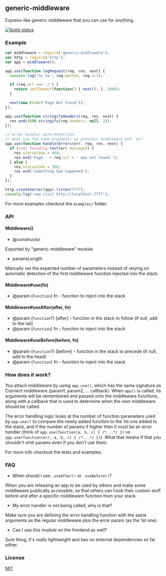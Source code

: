 ## generic-middleware

Express-like generic middleware that you can use for anything.

[![build status](https://secure.travis-ci.org/alessioalex/generic-middleware.png)](http://travis-ci.org/alessioalex/generic-middleware)

### Example

```js
var middleware = require('generic-middleware');
var http = require('http');
var app = middleware();

app.use(function logRequest(req, res, next) {
  console.log('%s %s', req.method, req.url);

  if (req.url === '/') {
    return setTimeout(function() { next(); }, 5000);
  }

  next(new Error('Page Not Found'));
});

app.use(function stringifyHeaders(req, res, next) {
  res.end(JSON.stringify(req.headers, null, 2));
});

// error handler auto-detection
// must use the same arguments as previous middleware and `err`
app.use(function handlerErrors(err, req, res, next) {
  if (/not found/ig.test(err.message)) {
    res.statusCode = 404;
    res.end('Page ' + req.url + ' was not found.');
  } else {
    res.statusCode = 500;
    res.end('something bad happened');
  }
});

http.createServer(app).listen(7777);
console.log('now visit http://localhost:7777');
```

For more examples checkout the `examples/` folder.

### API


#### Middleware()

- @constructor

Exported by "generic-middleware" module

- paramsLength

Manually set the expected number of parameters instead of relying on automatic detection of the first middleware function injected into the stack.


#### Middleware#use(fn)

- @param {`Function`} fn - function to inject into the stack


#### Middleware#useAfter(after, fn)

- @param {`Function`?} [after] - function in the stack to follow (if null, add to the tail)
- @param {`Function`} fn - function to inject into the stack


#### Middleware#useBefore(before, fn)

- @param {`Function`?} [before] - function in the stack to precede (if null, add to the head)
- @param {`Function`} fn - function to inject into the stack

### How does it work?

You attach middleware by using `app.use()`, which has the same signature as Connect middleware (param1, param2, ... callback).
When `app()` is called, its arguments will be remembered and passed onto the middleware functions,
along with a callback that is used to determine when the next middleware should be called.

The error handling logic looks at the number of function parameters used by `app.use()` to compare the
newly added function to the 1st one added to the stack, and if the number of params if higher then it must be
an error handler (think of `app.use(function(a, b, c) { /*...*/ })` vs `app.use(function(err, a, b, c) { /*...*/ })`).
What that means if that you shouldn't omit params even if you don't use them.

For more info checkout the tests and examples.

### FAQ

- When should I use `.useAfter()` or `.useBefore()`?

When you are releasing an app to be used by others and make some middleware publically accessible,
so that others can hook their custom stuff before and after a specific middleware function from your stack.

- My error handler is not being called, why is that?

Make sure you are defining the error handling function with the same arguments as the regular middleware plus the error param (as the 1st one).

- Can I use this module on the frontend as well?

Sure thing, it's really lightweight and has no external dependencies so far either.

### License

[MIT](http://alessioalex.mit-license.org/)

